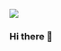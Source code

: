 [](https://komarev.com/ghpvc/?username=rajan-31&color=228ea3)
<img align="center" src="https://komarev.com/ghpvc/?username=rajan-31&color=228ea3" />
<!--

![My GitHub stats](https://github-readme-stats.vercel.app/api?username=rajan-31&hide=stars&count_private=true&show_icons=true&theme=dracula&include_all_commits=true&custom_title=My%20GitHub%20Stats)

![My GitHub stats](https://github-readme-stats.vercel.app/api/top-langs/?username=rajan-31&layout=compact)

<a href="https://github.com/anuraghazra/github-readme-stats">
  <img align="center" src="https://github-readme-stats.vercel.app/api?username=rajan-31&hide=stars&count_private=true&show_icons=true&theme=dracula&include_all_commits=true&custom_title=My%20GitHub%20Stats" />
</a>
<a href="https://github.com/anuraghazra/convoychat">
  <img align="center" src="https://github-readme-stats.vercel.app/api/top-langs/?username=rajan-31&layout=compact" />
</a> 

-->

### Hi there 👋

<!--

**rajan-31/rajan-31** is a ✨ _special_ ✨ repository because its `README.md` (this file) appears on your GitHub profile.

Here are some ideas to get you started:

- 🔭 I’m currently working on ...
- 🌱 I’m currently learning ...
- 👯 I’m looking to collaborate on ...
- 🤔 I’m looking for help with ...
- 💬 Ask me about ...
- 📫 How to reach me: ...
- 😄 Pronouns: ...
- ⚡ Fun fact: ...
-->
